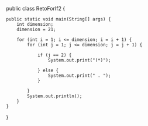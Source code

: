 public class RetoForIf2 {

    public static void main(String[] args) {
        int dimension;
        dimension = 21;

        for (int i = 1; i <= dimension; i = i + 1) {
            for (int j = 1; j <= dimension; j = j + 1) {

                if (j == 2) {
                    System.out.print("(*)");

                } else {
                    System.out.print(" . ");
                }

            }
            System.out.println();
        }
    }
}
